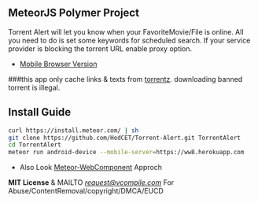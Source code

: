 MeteorJS Polymer Project
----------

Torrent Alert will let you know when your FavoriteMovie/File is online. All you need to do is set some keywords for scheduled search. If your service provider is blocking the torrent URL enable proxy option.

* [Mobile Browser Version](https://ww8.herokuapp.com)

###this app only cache links & texts from [torrentz](https://torrentz2.me). downloading banned torrent is illegal.

Install Guide
----------

```sh
curl https://install.meteor.com/ | sh
git clone https://github.com/HedCET/Torrent-Alert.git TorrentAlert
cd TorrentAlert
meteor run android-device --mobile-server=https://ww8.herokuapp.com
```

* Also Look [Meteor-WebComponent](https://github.com/meteorwebcomponents/synthesis) Approch

**MIT License** & MAILTO *request@vcompile.com* For Abuse/ContentRemoval/copyright/DMCA/EUCD
